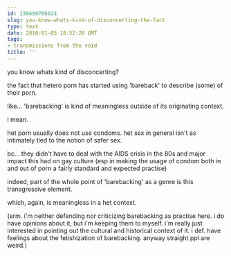 ```yaml
---
id: 136690706624
slug: you-know-whats-kind-of-disconcerting-the-fact
type: text
date: 2016-01-05 18:52:20 GMT
tags:
- transmissions from the void
title: ''
---
```


you know whats kind of disconcerting?

the fact that hetero porn has started using 'bareback' to describe (some) of their porn.

like... 'barebacking' is kind of meaningless outside of its originating context.

i mean.

het porn usually does not use condoms. het sex in general isn't as intimately tied to the notion of safer sex.

bc... they didn't have to deal with the AIDS crisis in the 80s and major impact this had on gay culture (esp in making the usage of condom both in and out of porn a fairly standard and expected practise)

indeed, part of the whole point of 'barebacking' as a genre is this transgressive element.

which, again, is meaningless in a het context.

(erm. i'm neither defending nor criticizing barebacking as practise here. i do have opinions about it, but i'm keeping them to myself. i'm really just interested in pointing out the cultural and historical context of it. i def. have feelings about the fetishization of barebacking. anyway straight ppl are weird.)